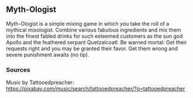 ## Myth-Ologist
Myth-Ologist is a simple mixing game in which you take the roll of a mythical mixologist.
Combine various fabulous ingredients and mix them into the finest fabled drinks for such esteemed customers as the sun god Apollo and the feathered serpant Quetzalcoatl.
Be warned mortal: Get their requests right and you may be granted their favor. Get them wrong and severe punishment awaits (no tip).

### Sources
Music by Tattooedpreacher: <https://pixabay.com/music/search/tattooedpreacher/?q=tattooedpreacher>